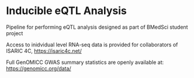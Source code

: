 # Inducible eQTL Analysis

Pipeline for performing eQTL analysis designed as part of BMedSci student project

Access to inidvidual level RNA-seq data is provided for collaborators of ISARIC 4C, https://isaric4c.net/ 

Full GenOMICC GWAS summary statistics are openly available at: https://genomicc.org/data/
